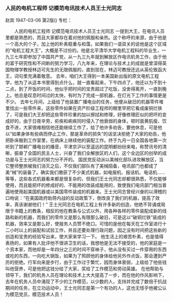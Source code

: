 ### 人民的电机工程师  记模范电讯技术人员王士光同志
赵宾
1947-03-06
第2版()
专栏：

　　人民的电机工程师
    记模范电讯技术人员王士光同志
    一提到大王，在电讯人员里都是熟悉的，而且大家都存在着对他的佩服和亲热。这个称呼的来源，由于他是一个高大的个子，加上他的朴素稳重与和霭，如果我们一语双关的说他是这个区域的“电机工程大王”，大概是不过份的。他是北平清华大学电机工程科的毕业生，一九三七年即参加了中国共产党，从一九三九年就到解放区作电讯机务工作，由于他的富于研究性和不间断的努力学习，八九年来，在理论与技术上的成就是曾深得英国物理学教授林迈可先生的无限佩服的，直到现在，林迈可教授还远从英伦致函大王，词句里充满着敬意。
    去年，咱们大王得到一本美国新出版的原文电机工程学，他为了从这本书里得到点什么，就一直看起来，下午四点了，他还以为不到十二点，到了开饭的时间，他似乎把时间的宝贵超过了吃饭，没舍得离开，一直到晚上。他总是叹息时间过的太快，有时为了完成一部机器，在灯光下工作的事情更是不少。
    去年七月间，上级给了他装置广播电台的任务，他便从破旧的机器零件堆里找出一些零件来，这些零件如果在资产阶级工程师的眼里早把它看成废铜烂铁了，可是我们大王却把这些零件珍重的加以擦拭和修理，好像修理匠似的把坏的变成好的，由于日夜辛劳，疟疾和痢疾同时侵入了他衰弱的身体，顿时面黄肌瘦、饮食不进，大家很难相信他还能继续工作了，给了他许多劝告，要他休息，可是他以“如果身体有些病而停止工作，那是革命的损失”的话坚决拒绝了大家的劝告，他把卧床搬到工作室里，在病床上继续他的装配工作。终于九月一日全国各地第一次听到了邯郸广播电台的播音，平津京沪以至遥远的昆明都纷纷来电，称赞讯号的清晰，振奋了全国的民主人士，兴奋了我们全解放区的人们，这个全边区的创举的成功是与王士光同志的努力分不开的。
    国民党反动派以美械化部队进攻解放区，当它整师整旅被我们消灭之后，不仅我们部队有了美械陌备，电讯部门也都成了美“械”的装备了。确实我们缴获了不少美式机器，如电报机、报话机、电话机……等等，这些各式机器看来都是很复杂的，但我们王士光同志却都很熟悉，不仅能够使用，而且能把坏的修成好的、不能用的改装成能用的，致使我们电讯部门相当普遍地使用起美国机器或以美国零件装成的机器来。王士光同志曾经兴奋的以滑稽的口吻说：“在美国政府助蒋内战的反动政策下，倒改良了我们的机器，提高了效率，真该谢谢他们！”
    王士光同志在电机工程上有许多新的创造，他绝不背诵或局限于书籍上的教条，相反的他在教条与公式以外，用各种各样的零件装配成新的线路和新的机器，而我们的零件又是那么有限那么破旧，可是这以“破铜烂铁”装成的机器，效率又是那么好，使报务人员赞不绝口。可惜的是他在每天在工作室进行十二小时以上的装配和试验工作，并且还要处理行政问题，因之没有时间把这些新的创造和宝贵的经验写出来，使大家来学习一下。
    他生活上的艰苦朴素，也是值得表扬的，如果有人批评他不很讲卫生的话，我想他是无法不接受的，他的家庭是一个资本家，而他却是一年四分之三的时间不穿袜子，他从没有买过一件穿用的东西或吃的东西，一向吃大锅饭，如果为了照顾他的身体给他另外作点饭，那会遭到严厉的拒绝。行军向来是步行，由于工作过于繁忙，因而身体衰弱，上级给了他些钱叫他营养，可是他把这钱分给了大家，奖给了工作模范和劳动英雄。
    在他帮助与领导下，我们的机务人员在理论和技术上大大提高了一步，而在他的作风影响下，去年在机务人员中涌现了不少的工作模范，以少数的人，支持并完成了数倍于抗战期间的任务，在立功运动中，王士光同志是第一个有功的人，这也无怪乎他被公认为模范党员，模范技术人员！
